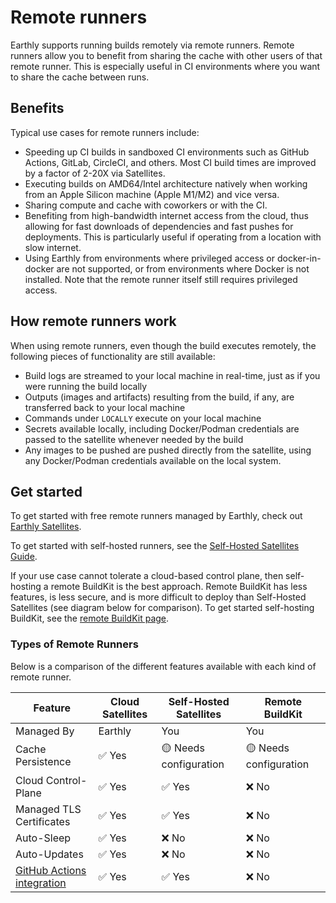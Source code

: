 # Remote runners

Earthly supports running builds remotely via remote runners. Remote runners allow you to benefit from sharing the cache with other users of that remote runner. This is especially useful in CI environments where you want to share the cache between runs.

## Benefits

Typical use cases for remote runners include:

* Speeding up CI builds in sandboxed CI environments such as GitHub Actions, GitLab, CircleCI, and others. Most CI build times are improved by a factor of 2-20X via Satellites.
* Executing builds on AMD64/Intel architecture natively when working from an Apple Silicon machine (Apple M1/M2) and vice versa.
* Sharing compute and cache with coworkers or with the CI.
* Benefiting from high-bandwidth internet access from the cloud, thus allowing for fast downloads of dependencies and fast pushes for deployments. This is particularly useful if operating from a location with slow internet.
* Using Earthly from environments where privileged access or docker-in-docker are not supported, or from environments where Docker is not installed. Note that the remote runner itself still requires privileged access.

## How remote runners work

When using remote runners, even though the build executes remotely, the following pieces of functionality are still available:

* Build logs are streamed to your local machine in real-time, just as if you were running the build locally
* Outputs (images and artifacts) resulting from the build, if any, are transferred back to your local machine
* Commands under `LOCALLY` execute on your local machine
* Secrets available locally, including Docker/Podman credentials are passed to the satellite whenever needed by the build
* Any images to be pushed are pushed directly from the satellite, using any Docker/Podman credentials available on the local system.

## Get started

To get started with free remote runners managed by Earthly, check out [Earthly Satellites](cloud/satellites.md).

To get started with self-hosted runners, see the [Self-Hosted Satellites Guide](cloud/satellites/self-hosted.md).

If your use case cannot tolerate a cloud-based control plane, then self-hosting a remote BuildKit is the best approach. Remote BuildKit has less features, is less secure, and is more difficult to deploy than Self-Hosted Satellites (see diagram below for comparison). To get started self-hosting BuildKit, see the [remote BuildKit page](ci-integration/remote-buildkit.md).

### Types of Remote Runners

Below is a comparison of the different features available with each kind of remote runner.

| Feature                                                                     | Cloud Satellites | Self-Hosted Satellites | Remote BuildKit        |
|-----------------------------------------------------------------------------|------------------|------------------------|------------------------|
| Managed By                                                                  | Earthly          | You                    | You                    |
| Cache Persistence                                                           | ✅ Yes            | 🟡 Needs configuration | 🟡 Needs configuration |
| Cloud Control-Plane                                                         | ✅ Yes            | ✅ Yes                  | ❌ No                   |
| Managed TLS Certificates                                                    | ✅ Yes            | ✅ Yes                  | ❌ No                   |
| Auto-Sleep                                                                  | ✅ Yes            | ❌ No                   | ❌ No                   | 
| Auto-Updates                                                                | ✅ Yes            | ❌ No                   | ❌ No                   |
| [GitHub Actions integration](cloud/satellites/gha-runners.md)               | ✅ Yes            | ✅ Yes                  | ❌ No                   |  
 